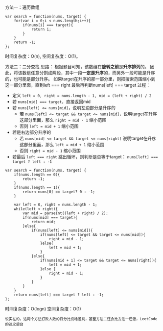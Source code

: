 方法一：遍历数组
```
var search = function(nums, target) {
    for(var i = 0;i < nums.length;i++){
        if(nums[i] === target){
            return i;
        }
    }
    return -1;
};
```
时间复杂度：O(n), 空间复杂度：O(1)。

方法二：二分查找
思路：
根据题目可知，该数组在**旋转之前**是**升序排列**的。
因此，将该数组任意分割成两段，其中一段**一定是升序**的，而另外一段可能是升序的，也可能是部分升序。
如果target在升序的那一部分里，则把搜索范围缩小到这一部分里面，直到left === right
最后再判断nums[left] === target
过程：
- 定义 `left = 0, right = nums.length - 1, mid = (left + right) / 2`
- 若 `nums[mid] === target`，直接返回mid
- 若 `nums[left] <= nums[mid]`，说明左边部分是升序的
    - 若 `nums[left] <= target && target <= nums[mid]`，说明target在升序这部分里面，那么 `right = mid - 1` 缩小范围
    - 否则 `left = mid + 1` 缩小范围
- 若是右边部分升序的
    - 若 `nums[mid] <= target && target <= nums[right]` 说明target在升序这部分里面，那么 `left = mid + 1` 缩小范围
    - 否则 `right = mid - 1` 缩小范围
- 若最后 `left === right` 跳出循环，则判断是否等于target： `nums[left] === target ? left : -1`
```
var search = function(nums, target) {
    if(nums.length == 0){
        return -1;
    }
    if(nums.length == 1){
        return nums[0] == target? 0 : -1;
    }

    var left = 0, right = nums.length - 1;
    while(left < right){
        var mid = parseInt((left + right) / 2);
        if(nums[mid] === target){
            return mid;
        }else{
            if(nums[left] <= nums[mid]){
                if(nums[left] <= target && target <= nums[mid]){
                    right = mid - 1;
                }else{
                    left = mid + 1;
                }
            }else{
                if(nums[mid + 1] <= target && target <= nums[right]){
                    left = mid + 1;
                }else {
                    right = mid - 1;
                }
            }
        }
    }
    return nums[left] === target ? left : -1;
};
```
时间复杂度：O(logn)
空间复杂度：O(1)

`说实在的，这两个方法打败人数的百分比没啥差别，甚至方法二还会比方法一还低，LeetCode的迷之后台`